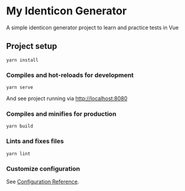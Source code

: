 # My Identicon Generator

A simple identicon generator project to learn and practice tests in Vue

## Project setup

```
yarn install
```

### Compiles and hot-reloads for development

```
yarn serve
```

And see project running via [http://localhost:8080](http://localhost:8080)

### Compiles and minifies for production

```
yarn build
```

### Lints and fixes files

```
yarn lint
```

### Customize configuration

See [Configuration Reference](https://cli.vuejs.org/config/).
